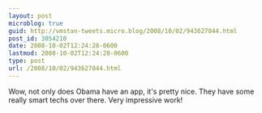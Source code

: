 ```yaml
---
layout: post
microblog: true
guid: http://vmstan-tweets.micro.blog/2008/10/02/943627044.html
post_id: 3054210
date: 2008-10-02T12:24:28-0600
lastmod: 2008-10-02T12:24:28-0600
type: post
url: /2008/10/02/943627044.html
---
```

Wow, not only does Obama have an app, it's pretty nice. They have some really smart techs over there. Very impressive work!
